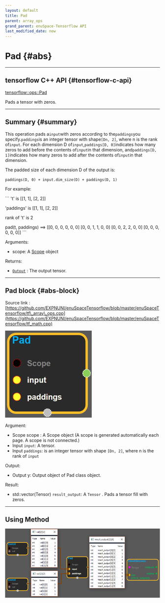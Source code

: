 ```yaml
--- 
layout: default 
title: Pad 
parent: array_ops 
grand_parent: enuSpace-Tensorflow API 
last_modified_date: now 
--- 
```


# Pad {#abs}

---

## tensorflow C++ API {#tensorflow-c-api}

[tensorflow::ops::Pad](https://www.tensorflow.org/api_docs/cc/class/tensorflow/ops/pad.html)

Pads a tensor with zeros.

---

## Summary {#summary}

This operation pads a`input`with zeros according to the`paddings`you specify.`paddings`is an integer tensor with shape`[Dn, 2]`, where n is the rank of`input`. For each dimension D of`input`,`paddings[D, 0]`indicates how many zeros to add before the contents of`input`in that dimension, and`paddings[D, 1]`indicates how many zeros to add after the contents of`input`in that dimension.

The padded size of each dimension D of the output is:

`paddings(D, 0) + input.dim_size(D) + paddings(D, 1)`

For example:

\`\`\` 't' is \[\[1, 1\], \[2, 2\]\]

'paddings' is \[\[1, 1\], \[2, 2\]\]

rank of 't' is 2

pad\(t, paddings\) ==&gt; \[\[0, 0, 0, 0, 0, 0\] \[0, 0, 1, 1, 0, 0\] \[0, 0, 2, 2, 0, 0\] \[0, 0, 0, 0, 0, 0\]\] \`\`\`

Arguments:

* scope: A [Scope](https://www.tensorflow.org/api_docs/cc/class/tensorflow/scope.html#classtensorflow_1_1_scope) object

Returns:

* [`Output`](https://www.tensorflow.org/api_docs/cc/class/tensorflow/output.html#classtensorflow_1_1_output) : The output tensor.

---

## Pad block {#abs-block}

Source link :[https://github.com/EXPNUNI/enuSpaceTensorflow/blob/master/enuSpaceTensorflow/tf\_array\_ops.cpp](https://github.com/EXPNUNI/enuSpaceTensorflow/blob/master/enuSpaceTensorflow/tf_math.cpp)

![](./assets/array_ops/pad1.png)

Argument:

* Scope scope : A Scope object \(A scope is generated automatically each page. A scope is not connected.\)
* Input `input`: A tensor.
* Input `paddings`: is an integer tensor with shape `[Dn, 2]`, where n is the rank of `input`

Output:

* Output y: Output object of Pad class object.

Result:

* std::vector\(Tensor\) `result_output`: A `Tensor` . Pads a tensor fill with zeros.

---

## Using Method

![](./assets/array_ops/pad2.png)

